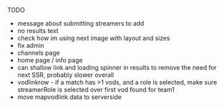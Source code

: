 TODO 
- message about submitting streamers to add
- no results text
- check how im using next image with layout and sizes
- fix admin
- channels page
- home page / info page
- can shallow link and loading spinner in results to remove the need for next SSR, probably slower overall
- vodlinkrow - if a match has >1 vods, and a role is selected, make sure streamerRole is selected over first vod found for team1
- move mapvodlink data to serverside 